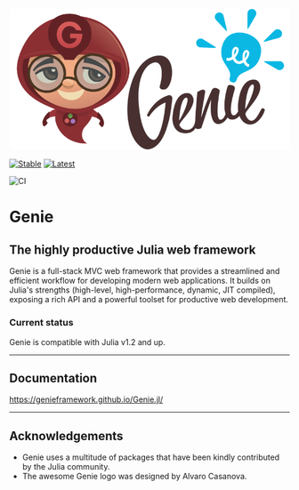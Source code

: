 ![Genie Logo](docs/content/img/genie_logo.png)

[![Stable](https://readthedocs.org/projects/docs/badge/?version=stable)](http://geniejl.readthedocs.io/en/stable/build/)
[![Latest](https://readthedocs.org/projects/docs/badge/?version=latest)](http://geniejl.readthedocs.io/en/latest/build/)

![CI](https://github.com/GenieFramework/Genie.jl/workflows/ci/badge.svg)

# Genie

## The highly productive Julia web framework

Genie is a full-stack MVC web framework that provides a streamlined and efficient workflow for developing modern web applications. It builds on Julia's strengths (high-level, high-performance, dynamic, JIT compiled), exposing a rich API and a powerful toolset for productive web development.

### Current status

Genie is compatible with Julia v1.2 and up.

---

## Documentation
<https://genieframework.github.io/Genie.jl/>

---

## Acknowledgements

* Genie uses a multitude of packages that have been kindly contributed by the Julia community.
* The awesome Genie logo was designed by Alvaro Casanova.
